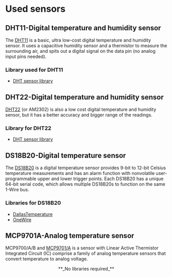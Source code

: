 # Used sensors

## DHT11-Digital temperature and humidity sensor
The [DHT11](https://www.mouser.com/datasheet/2/758/DHT11-Technical-Data-Sheet-Translated-Version-1143054.pdf) is a basic, ultra low-cost digital temperature and humidity sensor. It uses a capacitive humidity sensor and a thermistor to measure the surrounding air, and spits out a digital signal on the data pin (no analog input pins needed). 

 ### Library used for DHT11
 - [DHT sensor library](https://github.com/adafruit/DHT-sensor-library?utm_source=platformio&utm_medium=piohome)

## DHT22-Digital temperature and humidity sensor
[DHT22](https://store.comet.bg/download-file.php?id=19737) (or AM2302) is also a low cost digital temperature and humidity sensor, but it has a better accuracy and bigger range of the readings.
 ### Library for DHT22
- [DHT sensor library](https://github.com/adafruit/DHT-sensor-library?utm_source=platformio&utm_medium=piohome)

## DS18B20-Digital temperature sensor
The [DS18B20](https://store.comet.bg/download-file.php?id=2918) is a digital temperature sensor provides 9-bit to 12-bit Celsius temperature measurements and has an alarm function with nonvolatile user-programmable upper and lower trigger points. Each DS18B20 has a unique 64-bit serial code, which allows multiple DS18B20s to function on the same 1-Wire bus.
 ### Libraries for DS18B20 
 - [DallasTemperature](https://github.com/milesburton/Arduino-Temperature-Control-Library)
 - [OneWire](https://www.pjrc.com/teensy/td_libs_OneWire.html)

## MCP9701A-Analog temperature sensor
MCP9700/A/B and [MCP9701/A](https://store.comet.bg/download-file.php?id=4649) is a sensor with Linear Active Thermistor Integrated Circuit (IC) comprise a family of analog temperature sensors that convert temperature to analog voltage.
<p align="center">
   **_No libraries required_**
</p>
 




